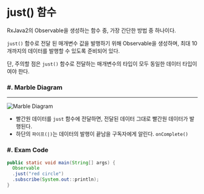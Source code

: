 # just() 함수

RxJava2의 Observable을 생성하는 함수 중, 가장 간단한 방법 중 하나이다.

`just()` 함수로 전달 된 매개변수 값을 발행하기 위해 Observable을 생성하며, 최대 10개까지의 데이터를 발행할 수 있도록 준비되어 있다.

단, 주의할 점은 `just()` 함수로 전달하는 매개변수의 타입이 모두 동일한 데이터 타입이여야 한다.

### \#. Marble Diagram
---
![Marble Diagram][marble-diagram]

* 빨간원 데이터를 `just` 함수에 전달하면, 전달된 데이터 그대로 빨간원 데이터가 발행된다.
* 하단의 `파이프(|)`는 데이터의 발행이 끝남을 구독자에게 알린다. `onComplete()`

### \#. Exam Code 
``` java
public static void main(String[] args) {
  Observable
  .just("red circle")
  .subscribe(System.out::println);
}
```

[marble-diagram]: http://reactivex.io/documentation/operators/images/just.c.png